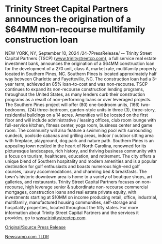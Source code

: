 # Trinity Street Capital Partners announces the origination of a $64MM non-recourse multifamily construction loan

NEW YORK, NY, September 10, 2024 /24-7PressRelease/ -- Trinity Street Capital Partners (TSCP) (www.trinitystreetcp.com), a full service real estate investment bank, announces the origination of a $64MM construction loan for the development of a 270 unit, class A, market rate, multifamily property located in Southern Pines, NC. Southern Pines is located approximately half way between Charlotte and Fayetteville, NC. The construction loan had a 3-year term, achieved an 85% loan-to-cost and was non-recourse. TSCP continues to expand its non-recourse construction lending programs, throughout the United States, as many lenders curb their construction programs as a result of non-performing loans or over leveraged projects.  The Southern Pines project will offer (80) one-bedroom units, (166) two-bedrooms, (24) three-bedroom, garden-style units in three (3), three-story, residential buildings on a 14 acres. Amenities will be located on the first floor and will include administrative / leasing offices, club room lounge with full-service kitchen, fitness center, yoga room, business center and game room. The community will also feature a swimming pool with surrounding sundeck, poolside cabanas and grilling areas, indoor / outdoor sitting area with fireplace, playground, dog park and nature path.  Southern Pines is an appealing town nestled in the heart of North Carolina, renowned for its picturesque landscapes, rich history, and thriving business community with a focus on tourism, healthcare, education, and retirement. The city offers a unique blend of Southern hospitality and modern amenities and is a popular destination for golf enthusiasts and boasts numerous high-end golf courses, luxury accommodations, and charming bed & breakfasts. The town's historic downtown area is home to a variety of boutique shops, art galleries, and restaurants.  Trinity Street Capital Partners focuses on non-recourse, high leverage senior & subordinate non-recourse commercial mortgages, construction loans and real estate private equity, with investments starting at $10MM on income producing retail, office, industrial, multifamily, manufactured housing communities, self-storage and hospitality properties, located throughout the fifty states.   For more information about Trinity Street Capital Partners and the services it provides, go to www.trinitystreetcp.com. 

[Original/Source Press Release](https://www.24-7pressrelease.com/press-release/514137/trinity-street-capital-partners-announces-the-origination-of-a-64mm-non-recourse-multifamily-construction-loan) 

[Newsramp.com TLDR](https://newsramp.com/None) 
